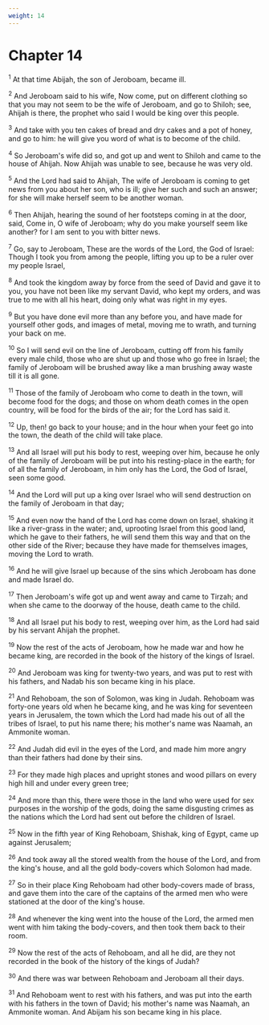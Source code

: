 ```yaml
---
weight: 14
---
```


# Chapter 14

<sup>1</sup> At that time Abijah, the son of Jeroboam, became ill. 

<sup>2</sup> And Jeroboam said to his wife, Now come, put on different clothing so that you may not seem to be the wife of Jeroboam, and go to Shiloh; see, Ahijah is there, the prophet who said I would be king over this people. 

<sup>3</sup> And take with you ten cakes of bread and dry cakes and a pot of honey, and go to him: he will give you word of what is to become of the child. 

<sup>4</sup> So Jeroboam's wife did so, and got up and went to Shiloh and came to the house of Ahijah. Now Ahijah was unable to see, because he was very old. 

<sup>5</sup> And the Lord had said to Ahijah, The wife of Jeroboam is coming to get news from you about her son, who is ill; give her such and such an answer; for she will make herself seem to be another woman. 

<sup>6</sup> Then Ahijah, hearing the sound of her footsteps coming in at the door, said, Come in, O wife of Jeroboam; why do you make yourself seem like another? for I am sent to you with bitter news. 

<sup>7</sup> Go, say to Jeroboam, These are the words of the Lord, the God of Israel: Though I took you from among the people, lifting you up to be a ruler over my people Israel, 

<sup>8</sup> And took the kingdom away by force from the seed of David and gave it to you, you have not been like my servant David, who kept my orders, and was true to me with all his heart, doing only what was right in my eyes. 

<sup>9</sup> But you have done evil more than any before you, and have made for yourself other gods, and images of metal, moving me to wrath, and turning your back on me. 

<sup>10</sup> So I will send evil on the line of Jeroboam, cutting off from his family every male child, those who are shut up and those who go free in Israel; the family of Jeroboam will be brushed away like a man brushing away waste till it is all gone. 

<sup>11</sup> Those of the family of Jeroboam who come to death in the town, will become food for the dogs; and those on whom death comes in the open country, will be food for the birds of the air; for the Lord has said it. 

<sup>12</sup> Up, then! go back to your house; and in the hour when your feet go into the town, the death of the child will take place. 

<sup>13</sup> And all Israel will put his body to rest, weeping over him, because he only of the family of Jeroboam will be put into his resting-place in the earth; for of all the family of Jeroboam, in him only has the Lord, the God of Israel, seen some good. 

<sup>14</sup> And the Lord will put up a king over Israel who will send destruction on the family of Jeroboam in that day; 

<sup>15</sup> And even now the hand of the Lord has come down on Israel, shaking it like a river-grass in the water; and, uprooting Israel from this good land, which he gave to their fathers, he will send them this way and that on the other side of the River; because they have made for themselves images, moving the Lord to wrath. 

<sup>16</sup> And he will give Israel up because of the sins which Jeroboam has done and made Israel do. 

<sup>17</sup> Then Jeroboam's wife got up and went away and came to Tirzah; and when she came to the doorway of the house, death came to the child. 

<sup>18</sup> And all Israel put his body to rest, weeping over him, as the Lord had said by his servant Ahijah the prophet. 

<sup>19</sup> Now the rest of the acts of Jeroboam, how he made war and how he became king, are recorded in the book of the history of the kings of Israel. 

<sup>20</sup> And Jeroboam was king for twenty-two years, and was put to rest with his fathers, and Nadab his son became king in his place. 

<sup>21</sup> And Rehoboam, the son of Solomon, was king in Judah. Rehoboam was forty-one years old when he became king, and he was king for seventeen years in Jerusalem, the town which the Lord had made his out of all the tribes of Israel, to put his name there; his mother's name was Naamah, an Ammonite woman. 

<sup>22</sup> And Judah did evil in the eyes of the Lord, and made him more angry than their fathers had done by their sins. 

<sup>23</sup> For they made high places and upright stones and wood pillars on every high hill and under every green tree; 

<sup>24</sup> And more than this, there were those in the land who were used for sex purposes in the worship of the gods, doing the same disgusting crimes as the nations which the Lord had sent out before the children of Israel. 

<sup>25</sup> Now in the fifth year of King Rehoboam, Shishak, king of Egypt, came up against Jerusalem; 

<sup>26</sup> And took away all the stored wealth from the house of the Lord, and from the king's house, and all the gold body-covers which Solomon had made. 

<sup>27</sup> So in their place King Rehoboam had other body-covers made of brass, and gave them into the care of the captains of the armed men who were stationed at the door of the king's house. 

<sup>28</sup> And whenever the king went into the house of the Lord, the armed men went with him taking the body-covers, and then took them back to their room. 

<sup>29</sup> Now the rest of the acts of Rehoboam, and all he did, are they not recorded in the book of the history of the kings of Judah? 

<sup>30</sup> And there was war between Rehoboam and Jeroboam all their days. 

<sup>31</sup> And Rehoboam went to rest with his fathers, and was put into the earth with his fathers in the town of David; his mother's name was Naamah, an Ammonite woman. And Abijam his son became king in his place. 


